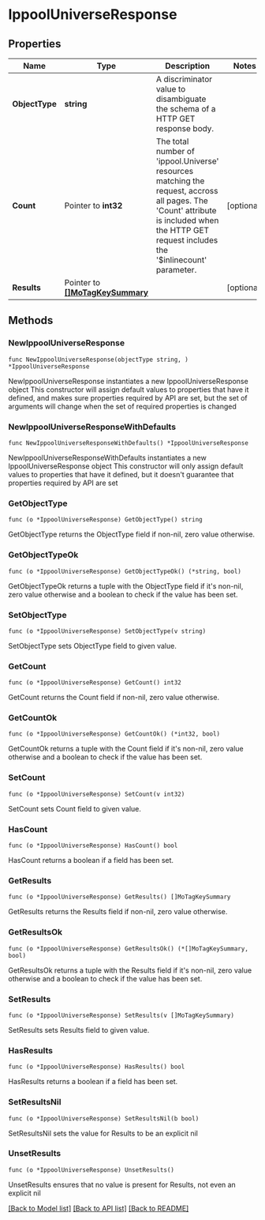 # IppoolUniverseResponse

## Properties

Name | Type | Description | Notes
------------ | ------------- | ------------- | -------------
**ObjectType** | **string** | A discriminator value to disambiguate the schema of a HTTP GET response body. | 
**Count** | Pointer to **int32** | The total number of &#39;ippool.Universe&#39; resources matching the request, accross all pages. The &#39;Count&#39; attribute is included when the HTTP GET request includes the &#39;$inlinecount&#39; parameter. | [optional] 
**Results** | Pointer to [**[]MoTagKeySummary**](mo.TagKeySummary.md) |  | [optional] 

## Methods

### NewIppoolUniverseResponse

`func NewIppoolUniverseResponse(objectType string, ) *IppoolUniverseResponse`

NewIppoolUniverseResponse instantiates a new IppoolUniverseResponse object
This constructor will assign default values to properties that have it defined,
and makes sure properties required by API are set, but the set of arguments
will change when the set of required properties is changed

### NewIppoolUniverseResponseWithDefaults

`func NewIppoolUniverseResponseWithDefaults() *IppoolUniverseResponse`

NewIppoolUniverseResponseWithDefaults instantiates a new IppoolUniverseResponse object
This constructor will only assign default values to properties that have it defined,
but it doesn't guarantee that properties required by API are set

### GetObjectType

`func (o *IppoolUniverseResponse) GetObjectType() string`

GetObjectType returns the ObjectType field if non-nil, zero value otherwise.

### GetObjectTypeOk

`func (o *IppoolUniverseResponse) GetObjectTypeOk() (*string, bool)`

GetObjectTypeOk returns a tuple with the ObjectType field if it's non-nil, zero value otherwise
and a boolean to check if the value has been set.

### SetObjectType

`func (o *IppoolUniverseResponse) SetObjectType(v string)`

SetObjectType sets ObjectType field to given value.


### GetCount

`func (o *IppoolUniverseResponse) GetCount() int32`

GetCount returns the Count field if non-nil, zero value otherwise.

### GetCountOk

`func (o *IppoolUniverseResponse) GetCountOk() (*int32, bool)`

GetCountOk returns a tuple with the Count field if it's non-nil, zero value otherwise
and a boolean to check if the value has been set.

### SetCount

`func (o *IppoolUniverseResponse) SetCount(v int32)`

SetCount sets Count field to given value.

### HasCount

`func (o *IppoolUniverseResponse) HasCount() bool`

HasCount returns a boolean if a field has been set.

### GetResults

`func (o *IppoolUniverseResponse) GetResults() []MoTagKeySummary`

GetResults returns the Results field if non-nil, zero value otherwise.

### GetResultsOk

`func (o *IppoolUniverseResponse) GetResultsOk() (*[]MoTagKeySummary, bool)`

GetResultsOk returns a tuple with the Results field if it's non-nil, zero value otherwise
and a boolean to check if the value has been set.

### SetResults

`func (o *IppoolUniverseResponse) SetResults(v []MoTagKeySummary)`

SetResults sets Results field to given value.

### HasResults

`func (o *IppoolUniverseResponse) HasResults() bool`

HasResults returns a boolean if a field has been set.

### SetResultsNil

`func (o *IppoolUniverseResponse) SetResultsNil(b bool)`

 SetResultsNil sets the value for Results to be an explicit nil

### UnsetResults
`func (o *IppoolUniverseResponse) UnsetResults()`

UnsetResults ensures that no value is present for Results, not even an explicit nil

[[Back to Model list]](../README.md#documentation-for-models) [[Back to API list]](../README.md#documentation-for-api-endpoints) [[Back to README]](../README.md)


